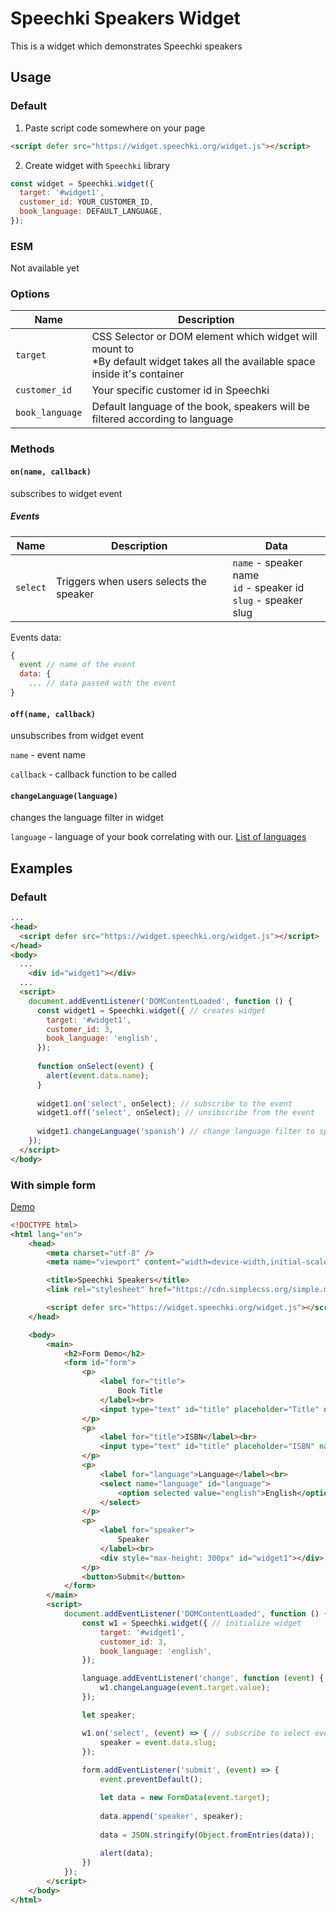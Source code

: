 # Speechki Speakers Widget

This is a widget which demonstrates Speechki speakers

## Usage

### Default

1. Paste script code somewhere on your page 
```html
<script defer src="https://widget.speechki.org/widget.js"></script>
```

2. Create widget with `Speechki` library
```javascript
const widget = Speechki.widget({
  target: '#widget1',
  customer_id: YOUR_CUSTOMER_ID,
  book_language: DEFAULT_LANGUAGE,
});
```

### ESM
Not available yet


### Options

| Name        | Description | 
| ----------- | ----------- | 
| `target`     | CSS Selector or DOM element which widget will mount to <br> *By default widget takes all the available space inside it's container    | 
| `customer_id`   | Your specific customer id in Speechki         |
| `book_language` | Default language of the book, speakers will be filtered according to language |

### Methods

#### `on(name, callback)` 
subscribes to widget event

##### Events
| Name        | Description | Data  |
| ----------- | ----------- | ----- |
| `select`    | Triggers when users selects the speaker    |  `name` - speaker name <br> `id` - speaker id <br> `slug` - speaker slug |

Events data:
```javascript
{
  event // name of the event
  data: {
    ... // data passed with the event
}
```


#### `off(name, callback)`

unsubscribes from widget event

`name` - event name

`callback` - callback function to be called

#### `changeLanguage(language)` 

changes the language filter in widget

`language` - language of your book correlating with our. [List of languages]()



## Examples

### Default

```html
...
<head>
  <script defer src="https://widget.speechki.org/widget.js"></script>
</head>
<body>
  ...
    <div id="widget1"></div>
  ...
  <script>
    document.addEventListener('DOMContentLoaded', function () {
      const widget1 = Speechki.widget({ // creates widget
        target: '#widget1',
        customer_id: 3,
        book_language: 'english',
      });
    
      function onSelect(event) {
        alert(event.data.name);
      }
    
      widget1.on('select', onSelect); // subscribe to the event    
      widget1.off('select', onSelect); // unsibscribe from the event
    
      widget1.changeLanguage('spanish') // change language filter to spanish
    });    
  </script>
</body>
```

### With simple form 
<a href="https://widget.speechki.org/demo.html" target="_blank">Demo</a>


```html
<!DOCTYPE html>
<html lang="en">
    <head>
        <meta charset="utf-8" />
        <meta name="viewport" content="width=device-width,initial-scale=1" />

        <title>Speechki Speakers</title>
        <link rel="stylesheet" href="https://cdn.simplecss.org/simple.min.css" />

        <script defer src="https://widget.speechki.org/widget.js"></script>
    </head>

    <body>
        <main>
            <h2>Form Demo</h2>
            <form id="form">
                <p>
                    <label for="title">
                        Book Title
                    </label><br>
                    <input type="text" id="title" placeholder="Title" name="title" />
                </p>
                <p>
                    <label for="title">ISBN</label><br>
                    <input type="text" id="title" placeholder="ISBN" name="ISBN" />
                </p>
                <p>
                    <label for="language">Language</label><br>
                    <select name="language" id="language">
                        <option selected value="english">English</option>
                    </select>
                </p>
                <p>
                    <label for="speaker">
                        Speaker
                    </label><br>
                    <div style="max-height: 300px" id="widget1"></div>
                </p>
                <button>Submit</button>
            </form>
        </main>
        <script>
            document.addEventListener('DOMContentLoaded', function () {
                const w1 = Speechki.widget({ // initialize widget
                    target: '#widget1',
                    customer_id: 3,
                    book_language: 'english',
                });

                language.addEventListener('change', function (event) { //change language
                    w1.changeLanguage(event.target.value);
                });

                let speaker;

                w1.on('select', (event) => { // subscribe to select event
                    speaker = event.data.slug;
                });
                
                form.addEventListener('submit', (event) => {
                    event.preventDefault();

                    let data = new FormData(event.target);
                    
                    data.append('speaker', speaker);
                    
                    data = JSON.stringify(Object.fromEntries(data));
                    
                    alert(data);
                })
            });
        </script>
    </body>
</html>

```

